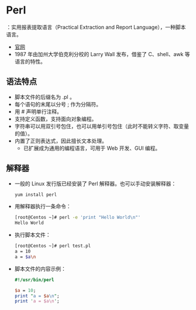 # Perl

：实用报表提取语言（Practical Extraction and Report Language），一种脚本语言。
- [官网](https://www.perl.org/)
- 1987 年由加州大学伯克利分校的 Larry Wall 发布，借鉴了 C、shell、awk 等语言的特性。

## 语法特点

- 脚本文件的后缀名为 .pl 。
- 每个语句的末尾以分号 ; 作为分隔符。
- 用 # 声明单行注释。
- 支持定义函数，支持面向对象编程。
- 字符串可以用双引号包住，也可以用单引号包住（此时不能转义字符、取变量的值）。
- 内置了正则表达式，因此擅长文本处理。
  - 已扩展成为通用的编程语言，可用于 Web 开发、GUI 编程。

## 解释器

- 一般的 Linux 发行版已经安装了 Perl 解释器。也可以手动安装解释器：
  ```sh
  yum install perl
  ```

- 用解释器执行一条命令：
  ```sh
  [root@Centos ~]# perl -e 'print "Hello World\n"'
  Hello World
  ```

- 执行脚本文件：
  ```sh
  [root@Centos ~]# perl test.pl 
  a = 10
  a = $a\n
  ```

- 脚本文件的内容示例：
  ```perl
  #!/usr/bin/perl
  
  $a = 10;
  print "a = $a\n";
  print 'a = $a\n';
  ```
